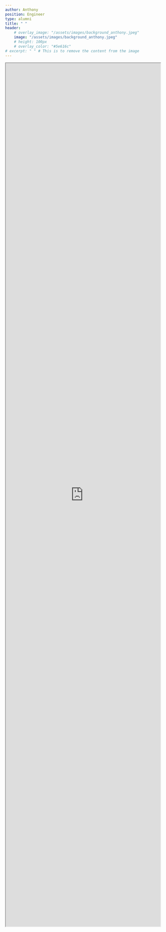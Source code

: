 ```yaml
---
author: Anthony
position: Engineer
type: alumni
title: " "
header:
    # overlay_image: "/assets/images/background_anthony.jpeg"
    image: "/assets/images/background_anthony.jpeg"
    # height: 100px
    # overlay_color: "#5e616c"
# excerpt: " " # This is to remove the content from the image
---
```


<style> .page { padding-right: 0px; } </style>

<iframe src="https://anthogr.github.io" style="width:100%; height:70vh;"></iframe>